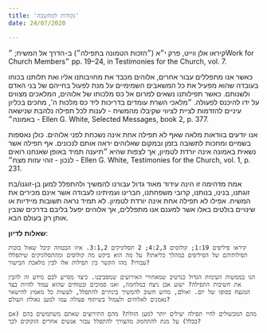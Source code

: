 ```yaml
---
title: 'נקודות למחשבה'
date: 24/07/2020

---
```


קיראו אלן ווייט, פרק י״א (״הזכות הטמונה בתפילה״) ב-הדרך אל המשיח; ״Work for Church Members״ pp. 19–24, in Testimonies for the Church, vol. 7.

כאשר אנו מתפללים עבור אחרים, אלוהים מכבד את מחויבותנו אליו ואת תלותנו בכוחו בעובדה שהוא מפעיל את כל המשאבים השמימיים על מנת לפעול בחייהם של בני האדם ולשנותם. כאשר תפילותנו נשאים למרום אל כס מלכותו של אלוהים, המלאכים מצווים על ידו להיכנס לפעולה. ״מלאכי השרת עומדים בדריכות ליד כס מלכות ה', מחכים בכליון עיניים להזדמות לציית לציווי שקיבלו מהמשיח - לענות לכל תפילה נלהבת שנישאה באמונה״ - Ellen G. White, Selected Messages, book 2, p. 377.

אנו יודעים בוודאות מלאה שאף לא תפילה אחת אינה נשכחת לפני אלוהים. כולן נאספות בשמיים ומחכות לתשובה בזמן ובמקום שאלוהים יראה אותם לנכונים. אף תפילה אשר נשאית באמונה אינה יורדת לטמיון, אך לצפות שהיא ״תיענה תמיד באופן שאנחנו רואים לנכון - זוהי עזות מצח״  - Ellen G. White, Testimonies for the Church, vol. 1, p. 231.

אמת מדהימה זו הינה עידוד מאוד גדול עבורנו להמשיך ולהתפלל למען בן-זוגנו/בת זוגתנו, בנינו, בנותנו, קרובי משפחתנו, חברינו ועמיתינו לעבודה אשר אינם מכירים את המשיח. אפילו לא תפילה אחת אינה יורדת לטמיון. לא תמיד נראה תשובות מיידיות או שינויים בולטים באלו אשר למענם אנו מתפללים, אך אלוהים יפעל בליבם בדרכים שנבין אותן רק בעולם הבא.

**שאלות לדיון**:

`קיראו פיליפים 1:19; קולוסים 4:2,3; 2 תסלוניקים 3:1,2. איזו הבטחה קיבל שאול בזכות תפילותיהם של הפיליפים במהלך כליאתו? על מה הוא ביקש מה קולוסים ומהתסלוניקים שיתפללו עבורו? מהו הקשר בין תפילות אלו לבין מלאכת הבישור?`

`הגו בממשות העימות הגדול כנרטיב שמאחורי האירועים שמסביבנו. כיצד מסייע לכם מידע זה להבין את חשיבות התפילה? ישוע אכן ניצח במלחמה, ואנו סמוכים ובטוחים שהוא עמוד להיות בצד המנצח בסופו של יום. ואולם, מדוע חשוב להמשיך בינתיים להתפלל, לעשות כל מאמץ להישאר נאמנים לאלוהים ולעמול בשיתוף פעולה עמו למען גאולת העולם?`

`מהם המכשולים לחיי תפילה יעילים יותר למען הזולת? מהם התירוצים שאתם משתמשים בהם (אם בכלל) על מנת להתחמק מהצורך להתפלל עבור אנשים אחרים הזקוקים לכך?`